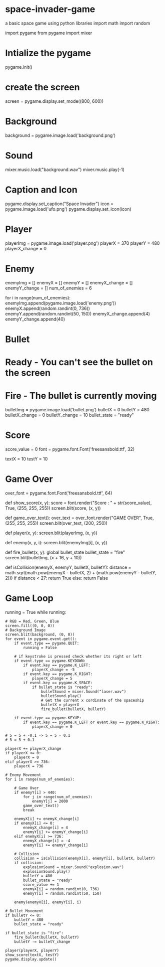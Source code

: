 # space-invader-game
a basic space game using python libraries
import math
import random

import pygame
from pygame import mixer

# Intialize the pygame
pygame.init()

# create the screen
screen = pygame.display.set_mode((800, 600))

# Background
background = pygame.image.load('background.png')

# Sound
mixer.music.load("background.wav")
mixer.music.play(-1)

# Caption and Icon
pygame.display.set_caption("Space Invader")
icon = pygame.image.load('ufo.png')
pygame.display.set_icon(icon)

# Player
playerImg = pygame.image.load('player.png')
playerX = 370
playerY = 480
playerX_change = 0

# Enemy
enemyImg = []
enemyX = []
enemyY = []
enemyX_change = []
enemyY_change = []
num_of_enemies = 6

for i in range(num_of_enemies):
    enemyImg.append(pygame.image.load('enemy.png'))
    enemyX.append(random.randint(0, 736))
    enemyY.append(random.randint(50, 150))
    enemyX_change.append(4)
    enemyY_change.append(40)

# Bullet

# Ready - You can't see the bullet on the screen
# Fire - The bullet is currently moving

bulletImg = pygame.image.load('bullet.png')
bulletX = 0
bulletY = 480
bulletX_change = 0
bulletY_change = 10
bullet_state = "ready"

# Score

score_value = 0
font = pygame.font.Font('freesansbold.ttf', 32)

textX = 10
testY = 10

# Game Over
over_font = pygame.font.Font('freesansbold.ttf', 64)


def show_score(x, y):
    score = font.render("Score : " + str(score_value), True, (255, 255, 255))
    screen.blit(score, (x, y))


def game_over_text():
    over_text = over_font.render("GAME OVER", True, (255, 255, 255))
    screen.blit(over_text, (200, 250))


def player(x, y):
    screen.blit(playerImg, (x, y))


def enemy(x, y, i):
    screen.blit(enemyImg[i], (x, y))


def fire_bullet(x, y):
    global bullet_state
    bullet_state = "fire"
    screen.blit(bulletImg, (x + 16, y + 10))


def isCollision(enemyX, enemyY, bulletX, bulletY):
    distance = math.sqrt(math.pow(enemyX - bulletX, 2) + (math.pow(enemyY - bulletY, 2)))
    if distance < 27:
        return True
    else:
        return False


# Game Loop
running = True
while running:

    # RGB = Red, Green, Blue
    screen.fill((0, 0, 0))
    # Background Image
    screen.blit(background, (0, 0))
    for event in pygame.event.get():
        if event.type == pygame.QUIT:
            running = False

        # if keystroke is pressed check whether its right or left
        if event.type == pygame.KEYDOWN:
            if event.key == pygame.K_LEFT:
                playerX_change = -5
            if event.key == pygame.K_RIGHT:
                playerX_change = 5
            if event.key == pygame.K_SPACE:
                if bullet_state is "ready":
                    bulletSound = mixer.Sound("laser.wav")
                    bulletSound.play()
                    # Get the current x cordinate of the spaceship
                    bulletX = playerX
                    fire_bullet(bulletX, bulletY)

        if event.type == pygame.KEYUP:
            if event.key == pygame.K_LEFT or event.key == pygame.K_RIGHT:
                playerX_change = 0

    # 5 = 5 + -0.1 -> 5 = 5 - 0.1
    # 5 = 5 + 0.1

    playerX += playerX_change
    if playerX <= 0:
        playerX = 0
    elif playerX >= 736:
        playerX = 736

    # Enemy Movement
    for i in range(num_of_enemies):

        # Game Over
        if enemyY[i] > 440:
            for j in range(num_of_enemies):
                enemyY[j] = 2000
            game_over_text()
            break

        enemyX[i] += enemyX_change[i]
        if enemyX[i] <= 0:
            enemyX_change[i] = 4
            enemyY[i] += enemyY_change[i]
        elif enemyX[i] >= 736:
            enemyX_change[i] = -4
            enemyY[i] += enemyY_change[i]

        # Collision
        collision = isCollision(enemyX[i], enemyY[i], bulletX, bulletY)
        if collision:
            explosionSound = mixer.Sound("explosion.wav")
            explosionSound.play()
            bulletY = 480
            bullet_state = "ready"
            score_value += 1
            enemyX[i] = random.randint(0, 736)
            enemyY[i] = random.randint(50, 150)

        enemy(enemyX[i], enemyY[i], i)

    # Bullet Movement
    if bulletY <= 0:
        bulletY = 480
        bullet_state = "ready"

    if bullet_state is "fire":
        fire_bullet(bulletX, bulletY)
        bulletY -= bulletY_change

    player(playerX, playerY)
    show_score(textX, testY)
    pygame.display.update()


